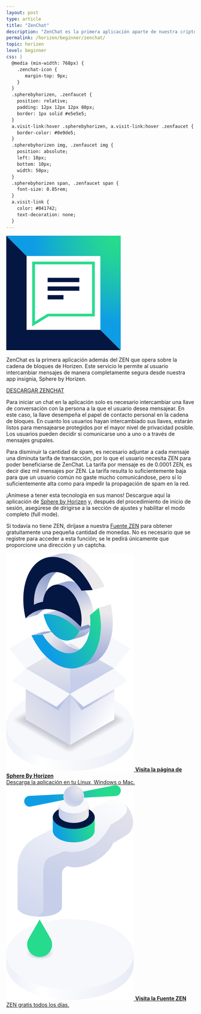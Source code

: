 ```yaml
---
layout: post
type: article
title: "ZenChat"
description: "ZenChat es la primera aplicación aparte de nuestra criptomoneda, ZEN, que se ejecuta sobre la cadena de bloques de Horizen."
permalink: /horizen/beginner/zenchat/
topic: horizen
level: beginner
css: |
  @media (min-width: 768px) {
    .zenchat-icon {
       margin-top: 9px;
    }
  }
  .spherebyhorizen, .zenfaucet {
    position: relative;
    padding: 12px 12px 12px 80px;
    border: 1px solid #e5e5e5;
  }
  a.visit-link:hover .spherebyhorizen, a.visit-link:hover .zenfaucet {
    border-color: #0e9de5;
  }
  .spherebyhorizen img, .zenfaucet img {
    position: absolute;
    left: 10px;
    bottom: 10px;
    width: 50px;
  }
  .spherebyhorizen span, .zenfaucet span {
    font-size: 0.85rem;
  }
  a.visit-link {
    color: #041742;
    text-decoration: none;
  }
---
```


<div class="row mb-3">
    <div class="col-md-3 col-lg-2">
        <img src="/assets/post_files/horizen/beginner/zenchat/zenchat-icon.svg" alt="ZenChat" class="zenchat-icon lead-icon"/>
    </div>
    <div class="col-md-9 col-lg-10 lead">
        <p>
            ZenChat es la primera aplicación además del ZEN que opera sobre la cadena de bloques de Horizen. Este servicio le permite al usuario intercambiar mensajes de manera completamente segura desde nuestra app insignia, Sphere by Horizen.
        </p>
        <p class="mb-0">
            <a class="btn btn-info" href="https://www.horizen.global/es/zenchat/" target="_blank">DESCARGAR ZENCHAT</a>
        </p>
    </div>
</div>

Para iniciar un chat en la aplicación solo es necesario intercambiar una llave de conversación con la persona a la que el usuario desea mensajear. En este caso, la llave desempeña el papel de contacto personal en la cadena de bloques. En cuanto los usuarios hayan intercambiado sus llaves, estarán listos para mensajearse protegidos por el mayor nivel de privacidad posible. Los usuarios pueden decidir si comunicarse uno a uno o a través de mensajes grupales.

Para disminuir la cantidad de spam, es necesario adjuntar a cada mensaje una diminuta tarifa de transacción, por lo que el usuario necesita ZEN para poder beneficiarse de ZenChat. La tarifa por mensaje es de 0.0001 ZEN, es decir diez mil mensajes por ZEN. La tarifa resulta lo suficientemente baja para que un usuario común no gaste mucho comunicándose, pero sí lo suficientemente alta como para impedir la propagación de spam en la red.

¡Anímese a tener esta tecnología en sus manos! Descargue aquí la aplicación de [Sphere by Horizen](https://www.horizen.global/spherebyhorizen/) y, después del procedimiento de inicio de sesión, asegúrese de dirigirse a la sección de ajustes y habilitar el modo completo (full mode).

Si todavía no tiene ZEN, diríjase a nuestra [Fuente ZEN](https://www.getzen.cash/) para obtener gratuitamente una pequeña cantidad de monedas. No es necesario que se registre para acceder a esta función; se le pedirá únicamente que proporcione una dirección y un captcha.

<div class="row mt-4">
    <div class="col-md-6 mt-5">
        <a href="https://www.horizen.global/spherebyhorizen/" target="_blank" class="visit-link">
            <div class="spherebyhorizen">
                <img src="/assets/post_files/horizen/beginner/zenchat/SbH.svg" alt="Sphere By Horizen"/>
                <strong>Visita la página de Sphere By Horizen</strong><br/>
                <span>Descarga la aplicación en tu Linux, Windows o Mac.</span>
            </div>
        </a>
    </div>
    <div class="col-md-6 mt-5">
        <a href="https://getzen.cash/" target="_blank" class="visit-link">
            <div class="zenfaucet">
                <img src="/assets/post_files/horizen/beginner/zenchat/faucet.svg" alt="ZEN Faucet"/>
                <strong>Visita la Fuente ZEN</strong><br/>
                <span>ZEN gratis todos los días.</span>
            </div>
        </a>
    </div>
</div>
